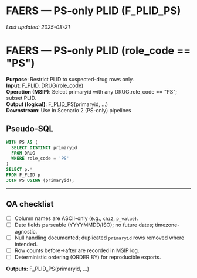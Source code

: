 # FAERS — PS-only PLID (F_PLID_PS)

_Last updated: 2025-08-21_

# FAERS — PS-only PLID (role_code == "PS")

**Purpose**: Restrict PLID to suspected-drug rows only.  
**Input**: F_PLID, DRUG(role_code)  
**Operation (MSIP)**: Select primaryid with any DRUG.role_code == "PS"; subset PLID.  
**Output (logical)**: F_PLID_PS(primaryid, …)  
**Downstream**: Use in Scenario 2 (PS-only) pipelines

## Pseudo-SQL
```sql
WITH PS AS (
  SELECT DISTINCT primaryid
  FROM DRUG
  WHERE role_code = 'PS'
)
SELECT p.*
FROM F_PLID p
JOIN PS USING (primaryid);

```

---
## QA checklist
- [ ] Column names are ASCII-only (e.g., `chi2`, `p_value`).
- [ ] Date fields parseable (YYYYMMDD/ISO); no future dates; timezone-agnostic.
- [ ] Null handling documented; duplicated `primaryid` rows removed where intended.
- [ ] Row counts before→after are recorded in MSIP log.
- [ ] Deterministic ordering (ORDER BY) for reproducible exports.

**Outputs:** F_PLID_PS(primaryid, …)
